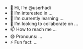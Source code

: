 - 👋 Hi, I’m @userhadi
- 👀 I’m interested in ...
- 🌱 I’m currently learning ...
- 💞️ I’m looking to collaborate on ...
- 📫 How to reach me ...
- 😄 Pronouns: ...
- ⚡ Fun fact: ...

<!---
userhadi/userhadi is a ✨ special ✨ repository because its `README.md` (this file) appears on your GitHub profile.
You can click the Preview link to take a look at your changes.
--->
